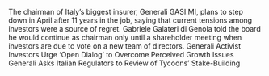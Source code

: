 The chairman of Italy’s biggest insurer, Generali GASI.MI, plans to step down in April after 11 years in the job, saying that current tensions among investors were a source of regret.
Gabriele Galateri di Genola told the board he would continue as chairman only until a shareholder meeting when investors are due to vote on a new team of directors.
Generali Activist Investors Urge ‘Open Dialog’ to Overcome Perceived Growth Issues
Generali Asks Italian Regulators to Review of Tycoons’ Stake-Building